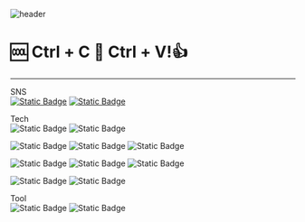 ![header](https://capsule-render.vercel.app/api?type=shark&animation=fadeIn&color=auto&height=300&section=header&text=Welcome%20To%20Jungle&fontSize=90)

# 🆒  Ctrl + C 🦦 Ctrl + V!👍
***
SNS  
[![Static Badge](https://img.shields.io/badge/instagram-%23E4405F?style=for-the-badge&logo=instagram&logoColor=white)](https://www.instagram.com/srill01/ "instagram link") [![Static Badge](https://img.shields.io/badge/Gmail-%23EA4335?style=for-the-badge&logo=Gmail&logoColor=white)](mailto:srill9403@gmail.com "gmail link")





Tech  
![Static Badge](https://img.shields.io/badge/aws-%23232F3E?style=for-the-badge&logo=amazonaws&logoColor=white) ![Static Badge](https://img.shields.io/badge/Shell-%23FFD500?style=for-the-badge&logo=Shell&logoColor=white) 

![Static Badge](https://img.shields.io/badge/python-%233776AB?style=for-the-badge&logo=python&logoColor=white) ![Static Badge](https://img.shields.io/badge/JS-%23F7DF1E?style=for-the-badge&logo=JavaScript&logoColor=white) ![Static Badge](https://img.shields.io/badge/springboot-%236DB33F?style=for-the-badge&logo=springboot&logoColor=white)  

![Static Badge](https://img.shields.io/badge/MySQL-%234479A1?style=for-the-badge&logo=MySQL&logoColor=white) ![Static Badge](https://img.shields.io/badge/MongoDB-%2347A248?style=for-the-badge&logo=MongoDB&logoColor=white) ![Static Badge](https://img.shields.io/badge/postgresql-%234169E1?style=for-the-badge&logo=postgresql&logoColor=white) 

![Static Badge](https://img.shields.io/badge/hibernate-%2359666C?style=for-the-badge&logo=hibernate&logoColor=white) ![Static Badge](https://img.shields.io/badge/tomcat-%23F8DC75?style=for-the-badge&logo=apachetomcat&logoColor=white)

Tool    
![Static Badge](https://img.shields.io/badge/Ai-%23FF9A00?style=for-the-badge&logo=adobeillustrator&logoColor=white) ![Static Badge](https://img.shields.io/badge/ps-%2331A8FF?style=for-the-badge&logo=adobephotoshop&logoColor=white)




<!--
https://github.com/kyechan99/capsule-render

https://shields.io/badges

https://simpleicons.org/

https://www.emojicopy.com/


- 🔭 I’m currently working on ...
- 🌱 I’m currently learning ...
- 👯 I’m looking to collaborate on ...
- 🤔 I’m looking for help with ...
- 💬 Ask me about ...
- 📫 How to reach me: ...
- 😄 Pronouns: ...
- ⚡ Fun fact: ...
-->
